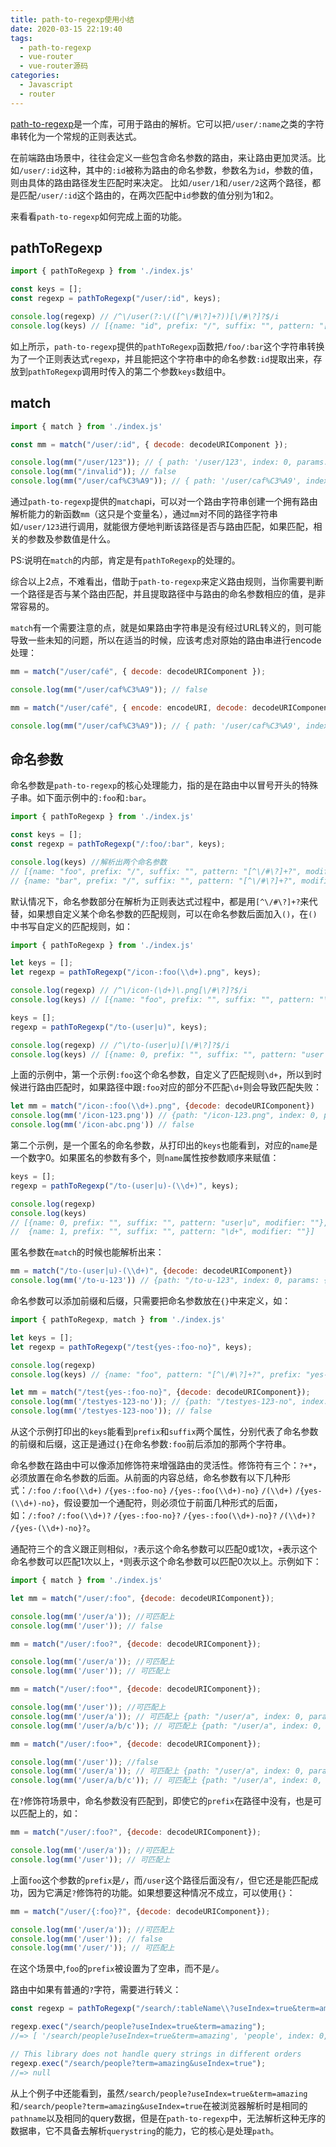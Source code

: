 ```yaml
---
title: path-to-regexp使用小结
date: 2020-03-15 22:19:40
tags:
  - path-to-regexp
  - vue-router
  - vue-router源码
categories:
  - Javascript
  - router
---
```



[path-to-regexp](https://github.com/pillarjs/path-to-regexp)是一个库，可用于路由的解析。它可以把`/user/:name`之类的字符串转化为一个常规的正则表达式。

<!--more-->
在前端路由场景中，往往会定义一些包含命名参数的路由，来让路由更加灵活。比如`/user/:id`这种，其中的`:id`被称为路由的命名参数，参数名为`id`，参数的值，则由具体的路由路径发生匹配时来决定。 比如`/user/1`和`/user/2`这两个路径，都是匹配`/user/:id`这个路由的，在两次匹配中`id`参数的值分别为1和2。

来看看`path-to-regexp`如何完成上面的功能。

## pathToRegexp
```js
import { pathToRegexp } from './index.js'

const keys = [];
const regexp = pathToRegexp("/user/:id", keys);

console.log(regexp) // /^\/user(?:\/([^\/#\?]+?))[\/#\?]?$/i
console.log(keys) // [{name: "id", prefix: "/", suffix: "", pattern: "[^\/#\?]+?", modifier: ""}]
```
如上所示，`path-to-regexp`提供的`pathToRegexp`函数把`/foo/:bar`这个字符串转换为了一个正则表达式`regexp`，并且能把这个字符串中的命名参数`:id`提取出来，存放到`pathToRegexp`调用时传入的第二个参数`keys`数组中。

## match
```js
import { match } from './index.js'

const mm = match("/user/:id", { decode: decodeURIComponent });

console.log(mm("/user/123")); // { path: '/user/123', index: 0, params: { id: '123' } }
console.log(mm("/invalid")); // false
console.log(mm("/user/caf%C3%A9")); // { path: '/user/caf%C3%A9', index: 0, params: { id: 'café' } }
```
通过`path-to-regexp`提供的`match`api，可以对一个路由字符串创建一个拥有路由解析能力的新函数`mm`（这只是个变量名），通过`mm`对不同的路径字符串如`/user/123`进行调用，就能很方便地判断该路径是否与路由匹配，如果匹配，相关的参数及参数值是什么。

PS:说明在`match`的内部，肯定是有`pathToRegexp`的处理的。

综合以上2点，不难看出，借助于`path-to-regexp`来定义路由规则，当你需要判断一个路径是否与某个路由匹配，并且提取路径中与路由的命名参数相应的值，是非常容易的。

`match`有一个需要注意的点，就是如果路由字符串是没有经过URL转义的，则可能导致一些未知的问题，所以在适当的时候，应该考虑对原始的路由串进行encode处理：
```js
mm = match("/user/café", { decode: decodeURIComponent });

console.log(mm("/user/caf%C3%A9")); // false

mm = match("/user/café", { encode: encodeURI, decode: decodeURIComponent });

console.log(mm("/user/caf%C3%A9")); // { path: '/user/caf%C3%A9', index: 0, params: { id: 'café' } }
```

## 命名参数
命名参数是`path-to-regexp`的核心处理能力，指的是在路由中以冒号开头的特殊子串。如下面示例中的`:foo`和`:bar`。
```js
import { pathToRegexp } from './index.js'

const keys = [];
const regexp = pathToRegexp("/:foo/:bar", keys);

console.log(keys) //解析出两个命名参数
// [{name: "foo", prefix: "/", suffix: "", pattern: "[^\/#\?]+?", modifier: ""},
// {name: "bar", prefix: "/", suffix: "", pattern: "[^\/#\?]+?", modifier: ""}]
```

默认情况下，命名参数部分在解析为正则表达式过程中，都是用`[^\/#\?]+?`来代替，如果想自定义某个命名参数的匹配规则，可以在命名参数后面加入`()`，在`()`中书写自定义的匹配规则，如：
```js
import { pathToRegexp } from './index.js'

let keys = [];
let regexp = pathToRegexp("/icon-:foo(\\d+).png", keys);

console.log(regexp) // /^\/icon-(\d+)\.png[\/#\?]?$/i
console.log(keys) // [{name: "foo", prefix: "", suffix: "", pattern: "\d+", modifier: ""}]

keys = [];
regexp = pathToRegexp("/to-(user|u)", keys);

console.log(regexp) // /^\/to-(user|u)[\/#\?]?$/i
console.log(keys) // [{name: 0, prefix: "", suffix: "", pattern: "user|u", modifier: ""}]
```
上面的示例中，第一个示例`:foo`这个命名参数，自定义了匹配规则`\d+`，所以到时候进行路由匹配时，如果路径中跟`:foo`对应的部分不匹配`\d+`则会导致匹配失败：
```js
let mm = match("/icon-:foo(\\d+).png", {decode: decodeURIComponent})
console.log(mm('/icon-123.png')) // {path: "/icon-123.png", index: 0, params: {foo: "123"}}
console.log(mm('/icon-abc.png')) // false
```
第二个示例，是一个匿名的命名参数，从打印出的`keys`也能看到，对应的`name`是一个数字0。如果匿名的参数有多个，则`name`属性按参数顺序来赋值：
```js
keys = [];
regexp = pathToRegexp("/to-(user|u)-(\\d+)", keys);

console.log(regexp)
console.log(keys)
// [{name: 0, prefix: "", suffix: "", pattern: "user|u", modifier: ""},
//  {name: 1, prefix: "", suffix: "", pattern: "\d+", modifier: ""}]
```
匿名参数在`match`的时候也能解析出来：
```js
mm = match("/to-(user|u)-(\\d+)", {decode: decodeURIComponent})
console.log(mm('/to-u-123')) // {path: "/to-u-123", index: 0, params: {0: "u", 1: "123"}}
```

命名参数可以添加前缀和后缀，只需要把命名参数放在`{}`中来定义，如：
```js
import { pathToRegexp, match } from './index.js'

let keys = [];
let regexp = pathToRegexp("/test{yes-:foo-no}", keys);

console.log(regexp) 
console.log(keys) // {name: "foo", pattern: "[^\/#\?]+?", prefix: "yes-", suffix: "-no", modifier: ""}

let mm = match("/test{yes-:foo-no}", {decode: decodeURIComponent});
console.log(mm('/testyes-123-no')); // {path: "/testyes-123-no", index: 0, params: {foo: "123"}}
console.log(mm('/testyes-123-noo')); // false
```
从这个示例打印出的`keys`能看到`prefix`和`suffix`两个属性，分别代表了命名参数的前缀和后缀，这正是通过`{}`在命名参数`:foo`前后添加的那两个字符串。

命名参数在路由中可以像添加修饰符来增强路由的灵活性。修饰符有三个：`?+*`，必须放置在命名参数的后面。从前面的内容总结，命名参数有以下几种形式：`/:foo` `/:foo(\\d+)` `/{yes-:foo-no}` `/{yes-:foo(\\d+)-no}` `/(\\d+)` `/{yes-(\\d+)-no}`，假设要加一个通配符，则必须位于前面几种形式的后面，如：`/:foo?` `/:foo(\\d+)?` `/{yes-:foo-no}?` `/{yes-:foo(\\d+)-no}?` `/(\\d+)?` `/{yes-(\\d+)-no}?`。

通配符三个的含义跟正则相似，`?`表示这个命名参数可以匹配0或1次，`+`表示这个命名参数可以匹配1次以上，`*`则表示这个命名参数可以匹配0次以上。示例如下：
```js
import { match } from './index.js'

let mm = match("/user/:foo", {decode: decodeURIComponent});

console.log(mm('/user/a')); //可匹配上
console.log(mm('/user')); // false

mm = match("/user/:foo?", {decode: decodeURIComponent});

console.log(mm('/user/a')); //可匹配上
console.log(mm('/user')); // 可匹配上

mm = match("/user/:foo*", {decode: decodeURIComponent});

console.log(mm('/user')); //可匹配上
console.log(mm('/user/a')); // 可匹配上 {path: "/user/a", index: 0, params: {foo: ["a"]}}
console.log(mm('/user/a/b/c')); // 可匹配上 {path: "/user/a", index: 0, params: {foo: ["a","b","c"]}}

mm = match("/user/:foo+", {decode: decodeURIComponent});

console.log(mm('/user')); //false
console.log(mm('/user/a')); // 可匹配上 {path: "/user/a", index: 0, params: {foo: ["a"]}}
console.log(mm('/user/a/b/c')); // 可匹配上 {path: "/user/a", index: 0, params: {foo: ["a","b","c"]}}
```
在`?`修饰符场景中，命名参数没有匹配到，即使它的`prefix`在路径中没有，也是可以匹配上的，如：
```js
mm = match("/user/:foo?", {decode: decodeURIComponent});

console.log(mm('/user/a')); //可匹配上
console.log(mm('/user')); // 可匹配上
```
上面`foo`这个参数的`prefix`是`/`，而`/user`这个路径后面没有`/`，但它还是能匹配成功，因为它满足`?`修饰符的功能。如果想要这种情况不成立，可以使用`{}`：
```js
mm = match("/user/{:foo}?", {decode: decodeURIComponent});

console.log(mm('/user/a')); //可匹配上
console.log(mm('/user')); // false
console.log(mm('/user/')); // 可匹配上
```
在这个场景中,`foo`的`prefix`被设置为了空串，而不是`/`。

路由中如果有普通的`?`字符，需要进行转义：
```js
const regexp = pathToRegexp("/search/:tableName\\?useIndex=true&term=amazing");

regexp.exec("/search/people?useIndex=true&term=amazing");
//=> [ '/search/people?useIndex=true&term=amazing', 'people', index: 0, input: '/search/people?useIndex=true&term=amazing', groups: undefined ]

// This library does not handle query strings in different orders
regexp.exec("/search/people?term=amazing&useIndex=true");
//=> null
```
从上个例子中还能看到，虽然`/search/people?useIndex=true&term=amazing`和`/search/people?term=amazing&useIndex=true`在被浏览器解析时是相同的`pathname`以及相同的query数据，但是在`path-to-regexp`中，无法解析这种无序的数据串，它不具备去解析`querystring`的能力，它的核心是处理`path`。

